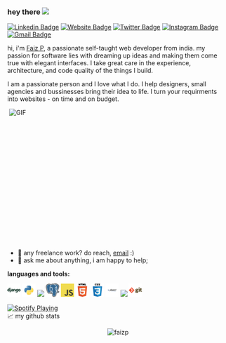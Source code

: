 ### hey there <img src="https://media.giphy.com/media/hvRJCLFzcasrR4ia7z/giphy.gif" width="25px">
[![Linkedin Badge](https://img.shields.io/badge/-faizp-blue?style=flat&logo=Linkedin&logoColor=white&link=https://www.linkedin.com/in/faiz-p/)](https://www.linkedin.com/in/faiz-p/)
[![Website Badge](https://img.shields.io/badge/-faizp.in-47CCCC?style=flat&logo=Google-Chrome&logoColor=white&link=https://jessicalim.me)](https://faizp.in)
[![Twitter Badge](https://img.shields.io/badge/-@sanu_faiz-1ca0f1?style=flat&labelColor=1ca0f1&logo=twitter&logoColor=white&link=https://twitter.com/_jesslim)](https://twitter.com/sanu_faiz)
[![Instagram Badge](https://img.shields.io/badge/-@fxizp-purple?style=flat&logo=instagram&logoColor=white&link=https://instagram.com/jlim_slam/)](https://instagram.com/fxizp)
[![Gmail Badge](https://img.shields.io/badge/-faizkizhisseri-c14438?style=flat&logo=Gmail&logoColor=white&link=mailto:jessicalim813@gmail.com)](mailto:faizkizhisseri@gmail.com)

hi, i'm [Faiz P](https://faizp.in/), a passionate self-taught web developer from india. my passion for software lies with dreaming up ideas and making them come true with elegant interfaces. I take great care in the experience, architecture, and code quality of the things I build.

I am a passionate person and I love what I do. I help designers, small agencies and bussinesses bring their idea to life. I turn your requirments into websites - on time and on budget.


  <img align="right" alt="GIF" src="https://github.com/abhisheknaiidu/abhisheknaiidu/blob/master/code.gif?raw=true" width="500" height="320" />
  
- 💼 any freelance work? do reach, [email](mailto:faizkizhisseri@gmail.com) :)
- 💬 ask me about anything, i am happy to help;



**languages and tools:**  

<code><img height="30" src="https://raw.githubusercontent.com/github/explore/80688e429a7d4ef2fca1e82350fe8e3517d3494d/topics/django/django.png"></code>
<code><img height="30" src="https://raw.githubusercontent.com/github/explore/80688e429a7d4ef2fca1e82350fe8e3517d3494d/topics/python/python.png"></code>
<code><img height="30" src="https://storage.googleapis.com/cw-p1w5jpim0sdhkccw8gr/media/blog-images/drf-logo2.png"></code>
<code><img height="30" src="https://raw.githubusercontent.com/github/explore/80688e429a7d4ef2fca1e82350fe8e3517d3494d/topics/postgresql/postgresql.png"></code>
<code><img height="30" src="https://raw.githubusercontent.com/github/explore/5c058a388828bb5fde0bcafd4bc867b5bb3f26f3/topics/javascript/javascript.png"></code>
<code><img height="30" src="https://raw.githubusercontent.com/github/explore/80688e429a7d4ef2fca1e82350fe8e3517d3494d/topics/html/html.png"></code>
<code><img height="30" src="https://raw.githubusercontent.com/github/explore/80688e429a7d4ef2fca1e82350fe8e3517d3494d/topics/css/css.png"></code>
<code><img height="30" src="https://raw.githubusercontent.com/github/explore/80688e429a7d4ef2fca1e82350fe8e3517d3494d/topics/jquery/jquery.png"></code>
<code><img height="30" src="https://upload.wikimedia.org/wikipedia/commons/b/b2/Bootstrap_logo.svg"></code>
<code><img height="30" src="https://raw.githubusercontent.com/github/explore/80688e429a7d4ef2fca1e82350fe8e3517d3494d/topics/git/git.png"></code>

[<img width="350" src="https://now-playing-codestackr.vercel.app/api/spotify-playing" alt="Spotify Playing" width="350" />](https://open.spotify.com/track/0uXQpEJemFp9z0OJvecPwu?si=7199fe9d42cb41ee)
<br>
📈 my github stats

<p align="center"> <img src="https://github-readme-stats.vercel.app/api?username=faizp&show_icons=true&theme=gotham" alt="faizp" />





